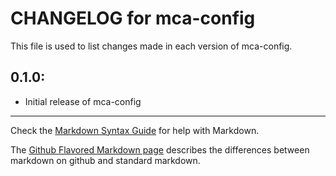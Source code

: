 # CHANGELOG for mca-config

This file is used to list changes made in each version of mca-config.

## 0.1.0:

* Initial release of mca-config

- - -
Check the [Markdown Syntax Guide](http://daringfireball.net/projects/markdown/syntax) for help with Markdown.

The [Github Flavored Markdown page](http://github.github.com/github-flavored-markdown/) describes the differences between markdown on github and standard markdown.
